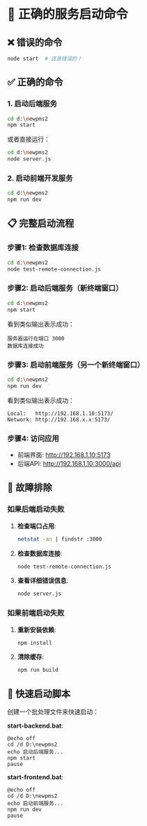 # 🚀 正确的服务启动命令

## ❌ 错误的命令
```bash
node start  # 这是错误的！
```

## ✅ 正确的命令

### 1. 启动后端服务
```bash
cd d:\newpms2
npm start
```
或者直接运行：
```bash
cd d:\newpms2
node server.js
```

### 2. 启动前端开发服务
```bash
cd d:\newpms2
npm run dev
```

## 📋 完整启动流程

### 步骤1: 检查数据库连接
```bash
cd d:\newpms2
node test-remote-connection.js
```

### 步骤2: 启动后端服务（新终端窗口）
```bash
cd d:\newpms2
npm start
```
看到类似输出表示成功：
```
服务器运行在端口 3000
数据库连接成功
```

### 步骤3: 启动前端服务（另一个新终端窗口）
```bash
cd d:\newpms2
npm run dev
```
看到类似输出表示成功：
```
Local:   http://192.168.1.10:5173/
Network: http://192.168.x.x:5173/
```

### 步骤4: 访问应用
- 前端界面: http://192.168.1.10:5173
- 后端API: http://192.168.1.10:3000/api

## 🔧 故障排除

### 如果后端启动失败
1. **检查端口占用**:
   ```bash
   netstat -an | findstr :3000
   ```

2. **检查数据库连接**:
   ```bash
   node test-remote-connection.js
   ```

3. **查看详细错误信息**:
   ```bash
   node server.js
   ```

### 如果前端启动失败
1. **重新安装依赖**:
   ```bash
   npm install
   ```

2. **清除缓存**:
   ```bash
   npm run build
   ```

## 🎯 快速启动脚本

创建一个批处理文件来快速启动：

**start-backend.bat**:
```batch
@echo off
cd /d D:\newpms2
echo 启动后端服务...
npm start
pause
```

**start-frontend.bat**:
```batch
@echo off
cd /d D:\newpms2
echo 启动前端服务...
npm run dev
pause
```
